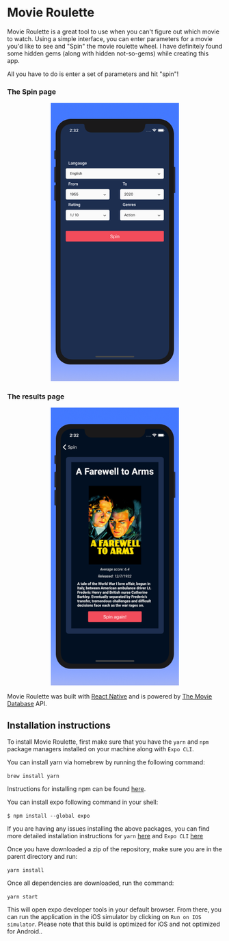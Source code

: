 # Movie Roulette

Movie Roulette is a great tool to use when you can't figure out which movie to watch. Using a simple interface, you can enter parameters for a movie you'd like to see and "Spin" the movie roulette wheel. I have definitely found some hidden gems (along with hidden not-so-gems) while creating this app.

All you have to do is enter a set of parameters and hit "spin"!

### The Spin page

<p align="center">
  <img src="./demo_imgs/spin_large.png" alt="Spin" width="300">
</p>

### The results page

<p align="center">
  <img src="./demo_imgs/results_large.png" alt="Spin" width="300">
</p>

Movie Roulette was built with [React Native](https://reactnative.dev/) and is powered by [The Movie Database](https://www.themoviedb.org/) API.

## Installation instructions

To install Movie Roulette, first make sure that you have the `yarn` and `npm` package managers installed on your machine along with `Expo CLI`.

You can install yarn via homebrew by running the following command:

`brew install yarn`

Instructions for installing npm can be found [here](https://www.npmjs.com/get-npm).

You can install expo following command in your shell:

`$ npm install --global expo`

If you are having any issues installing the above packages, you can find more detailed installation instructions for `yarn` [here](https://classic.yarnpkg.com/en/docs/install) and `Expo CLI` [here](https://docs.expo.io/get-started/installation/)

Once you have downloaded a zip of the repository, make sure you are in the parent directory and run:

`yarn install`

Once all dependencies are downloaded, run the command:

`yarn start`

This will open expo developer tools in your default browser. From there, you can run the application in the iOS simulator by clicking on `Run on IOS simulator`. Please note that this build is optimized for iOS and not optimized for Android..
